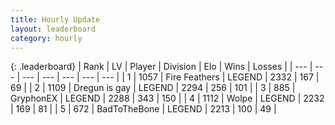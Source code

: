 ```yaml
---
title: Hourly Update
layout: leaderboard
category: hourly
---
```


{: .leaderboard}
| Rank | LV | Player | Division | Elo | Wins | Losses |
| --- | --- | --- | --- | --- | --- | --- |
| <span data-change="0">1</span> | 1057 | <span title="ID: 357425">Fire Feathers</span> | LEGEND | <span data-change="0">2332</span> | <span data-change="0">167</span> | <span data-change="0">69</span> |
| <span data-change="0">2</span> | 1109 | <span title="ID: 203132">Dregun is gay</span> | LEGEND | <span data-change="0">2294</span> | <span data-change="0">256</span> | <span data-change="0">101</span> |
| <span data-change="0">3</span> | 885 | <span title="ID: 315148">GryphonEX</span> | LEGEND | <span data-change="9">2288</span> | <span data-change="2">343</span> | <span data-change="0">150</span> |
| <span data-change="0">4</span> | 1112 | <span title="ID: 204953">Wolpe</span> | LEGEND | <span data-change="0">2232</span> | <span data-change="0">169</span> | <span data-change="0">81</span> |
| <span data-change="0">5</span> | 672 | <span title="ID: 391169">BadToTheBone</span> | LEGEND | <span data-change="0">2213</span> | <span data-change="0">100</span> | <span data-change="0">49</span> |